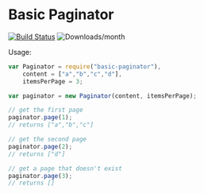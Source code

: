 # Basic Paginator

[![Build Status](https://secure.travis-ci.org/jpstevens/basic-paginator.png?branch=master)](https://travis-ci.org/jpstevens/basic-paginator)
![Downloads/month](http://img.shields.io/npm/dm/basic-paginator.svg)

Usage:
```javascript
var Paginator = require("basic-paginator"),
    content = ["a","b","c","d"],
    itemsPerPage = 3;

var paginator = new Paginator(content, itemsPerPage);

// get the first page
paginator.page(1);
// returns ["a","b","c"]

// get the second page
paginator.page(2);
// returns ["d"]

// get a page that doesn't exist
paginator.page(3);
// returns []
```
